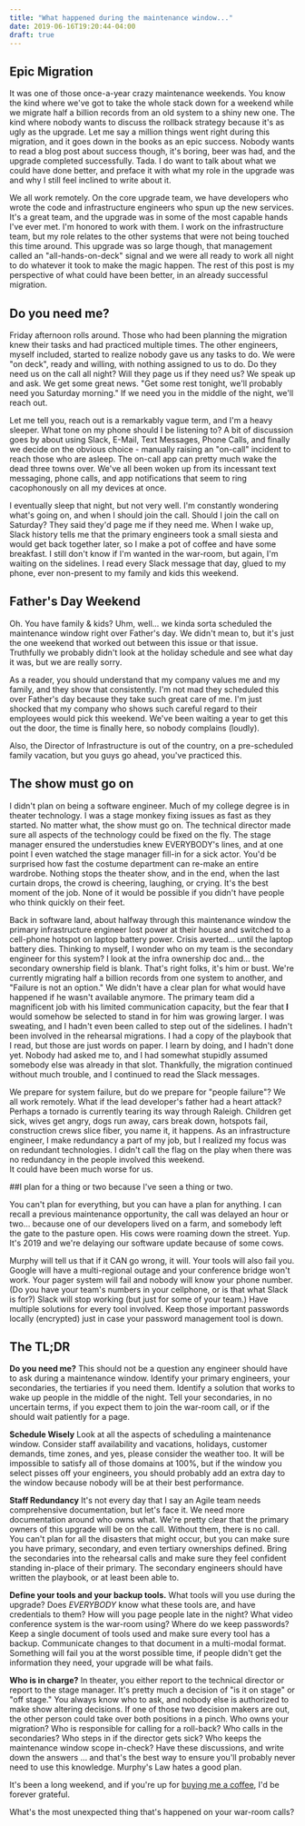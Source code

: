 ```yaml
---
title: "What happened during the maintenance window..."
date: 2019-06-16T19:20:44-04:00
draft: true
---
```


## Epic Migration
It was one of those once-a-year crazy maintenance weekends.  You know the kind where we've got to take the whole stack down for a weekend while we migrate half a billion records from an old system to a shiny new one.  The kind where nobody wants to discuss the rollback strategy because it's as ugly as the upgrade.  Let me say a million things went right during this migration, and it goes down in the books as an epic success.  Nobody wants to read a blog post about success though, it's boring, beer was had, and the upgrade completed successfully. Tada.  I do want to talk about what we could have done better, and preface it with what my role in the upgrade was and why I still feel inclined to write about it.

We all work remotely. On the core upgrade team, we have developers who wrote the code and infrastructure engineers who spun up the new services. It's a great team, and the upgrade was in some of the most capable hands I've ever met.  I'm honored to work with them.  I work on the infrastructure team, but my role relates to the other systems that were not being touched this time around.  This upgrade was so large though, that management called an "all-hands-on-deck" signal and we were all ready to work all night to do whatever it took to make the magic happen. The rest of this post is my perspective of what could have been better, in an already successful migration. 

## Do you need me?

Friday afternoon rolls around. Those who had been planning the migration knew their tasks and had practiced multiple times.  The other engineers, myself included, started to realize nobody gave us any tasks to do. We were "on deck", ready and willing, with nothing assigned to us to do.  Do they need us on the call all night? Will they page us if they need us?  We speak up and ask.  We get some great news.  "Get some rest tonight, we'll probably need you Saturday morning." If we need you in the middle of the night, we'll reach out.  

Let me tell you, reach out is a remarkably vague term, and I'm a heavy sleeper.  What tone on my phone should I be listening to? A bit of discussion goes by about using Slack, E-Mail, Text Messages, Phone Calls, and finally we decide on the obvious choice - manually raising an "on-call" incident to reach those who are asleep. The on-call app can pretty much wake the dead three towns over.  We've all been woken up from its incessant text messaging, phone calls, and app notifications that seem to ring cacophonously on all my devices at once.  

I eventually sleep that night, but not very well. I'm constantly wondering what's going on, and when I should join the call.  Should I join the call on Saturday?  They said they'd page me if they need me.  When I wake up, Slack history tells me that the primary engineers took a small siesta and would get back together later, so I make a pot of coffee and have some breakfast.  I still don't know if I'm wanted in the war-room, but again, I'm waiting on the sidelines.  I read every Slack message that day, glued to my phone, ever non-present to my family and kids this weekend.

## Father's Day Weekend

Oh. You have family & kids?  Uhm, well... we kinda sorta scheduled the maintenance window right over Father's day. We didn't mean to, but it's just the one weekend that worked out between this issue or that issue. Truthfully we probably didn't look at the holiday schedule and see what day it was, but we are really sorry.  

As a reader, you should understand that my company values me and my family, and they show that consistently. I'm not mad they scheduled this over Father's day because they take such great care of me. I'm just shocked that my company who shows such careful regard to their employees would pick this weekend. We've been waiting a year to get this out the door, the time is finally here, so nobody complains (loudly).

Also, the Director of Infrastructure is out of the country, on a pre-scheduled family vacation, but you guys go ahead, you've practiced this. 

## The show must go on

I didn't plan on being a software engineer.  Much of my college degree is in theater technology. I was a stage monkey fixing issues as fast as they started. No matter what, the show must go on.  The technical director made sure all aspects of the technology could be fixed on the fly.  The stage manager ensured the understudies knew EVERYBODY's lines, and at one point I even watched the stage manager fill-in for a sick actor. You'd be surprised how fast the costume department can re-make an entire wardrobe. Nothing stops the theater show, and in the end, when the last curtain drops, the crowd is cheering, laughing, or crying. It's the best moment of the job. None of it would be possible if you didn't have people who think quickly on their feet. 

Back in software land, about halfway through this maintenance window the primary infrastructure engineer lost power at their house and switched to a cell-phone hotspot on laptop battery power. Crisis averted... until the laptop battery dies. Thinking to myself, I wonder who on my team is the secondary engineer for this system? I look at the infra ownership doc and... the secondary ownership field is blank. That's right folks, it's him or bust. We're currently migrating half a billion records from one system to another, and "Failure is not an option." We didn't have a clear plan for what would have happened if he wasn't available anymore.  The primary team did a magnificent job with his limited communication capacity, but the fear that **I** would somehow be selected to stand in for him was growing larger. I was sweating, and I hadn't even been called to step out of the sidelines.  I hadn't been involved in the rehearsal migrations.  I had a copy of the playbook that I read, but those are just words on paper.  I learn by doing, and I hadn't done yet. Nobody had asked me to, and I had somewhat stupidly assumed somebody else was already in that slot. Thankfully, the migration continued without much trouble, and I continued to read the Slack messages.

We prepare for system failure, but do we prepare for "people failure"? We all work remotely.  What if the lead developer's father had a heart attack? Perhaps a tornado is currently tearing its way through Raleigh. Children get sick, wives get angry, dogs run away, cars break down, hotspots fail, construction crews slice fiber, you name it, it happens. As an infrastructure engineer, I make redundancy a part of my job, but I realized my focus was on redundant technologies. I didn't call the flag on the play when there was no redundancy in the people involved this weekend.  
It could have been much worse for us.  

##I plan for a thing or two because I've seen a thing or two.  

You can't plan for everything, but you can have a plan for anything. I can recall a previous maintenance opportunity, the call was delayed an hour or two... because one of our developers lived on a farm, and somebody left the gate to the pasture open.  His cows were roaming down the street.  Yup. It's 2019 and we're delaying our software update because of some cows. 

Murphy will tell us that if it CAN go wrong, it will.  Your tools will also fail you.  Google will have a multi-regional outage and your conference bridge won't work.  Your pager system will fail and nobody will know your phone number.  (Do you have your team's numbers in your cellphone, or is that what Slack is for?) Slack will stop working (but just for some of your team.) Have multiple solutions for every tool involved. Keep those important passwords locally (encrypted) just in case your password management tool is down. 

## The TL;DR

**Do you need me?** This should not be a question any engineer should have to ask during a maintenance window.  Identify your primary engineers, your secondaries, the tertiaries if you need them.  Identify a solution that works to wake up people in the middle of the night.  Tell your secondaries, in no uncertain terms, if you expect them to join the war-room call, or if the should wait patiently for a page. 

**Schedule Wisely** Look at all the aspects of scheduling a maintenance window.  Consider staff availability and vacations, holidays, customer demands, time zones, and yes, please consider the weather too. It will be impossible to satisfy all of those domains at 100%, but if the window you select pisses off your engineers, you should probably add an extra day to the window because nobody will be at their best performance.

**Staff Redundancy** It's not every day that I say an Agile team needs comprehensive documentation, but let's face it.  We need more documentation around who owns what.  We're pretty clear that the primary owners of this upgrade will be on the call.  Without them, there is no call. You can't plan for all the disasters that might occur, but you can make sure you have primary, secondary, and even tertiary ownerships defined. Bring the secondaries into the rehearsal calls and make sure they feel confident standing in-place of their primary.  The secondary engineers should have written the playbook, or at least been able to. 

**Define your tools and your backup tools.** What tools will you use during the upgrade?  Does _EVERYBODY_ know what these tools are, and have credentials to them?  How will you page people late in the night?  What video conference system is the war-room using?  Where do we keep passwords? Keep a single document of tools used and make sure every tool has a backup.  Communicate changes to that document in a multi-modal format.  Something will fail you at the worst possible time, if people didn't get the information they need, your upgrade will be what fails. 

**Who is in charge?** In theater, you either report to the technical director or report to the stage manager. It's pretty much a decision of "is it on stage" or "off stage." You always know who to ask, and nobody else is authorized to make show altering decisions. If one of those two decision makers are out, the other person could take over both positions in a pinch.  Who owns your migration? Who is responsible for calling for a roll-back?  Who calls in the secondaries?  Who steps in if the director gets sick? Who keeps the maintenance window scope in-check? Have these discussions, and write down the answers ... and that's the best way to ensure you'll probably never need to use this knowledge. Murphy's Law hates a good plan.

It's been a long weekend, and if you're up for [buying me a coffee](https://ko-fi.com/agilesyndrome), I'd be forever grateful.

What's the most unexpected thing that's happened on your war-room calls? 

